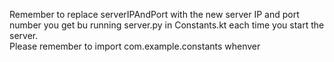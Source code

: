 Remember to replace serverIPAndPort with the new server IP and port number you get bu running server.py in Constants.kt each time you start the server.</br>
Please remember to import com.example.constants whenver 
